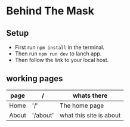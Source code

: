 # Behind The Mask

## Setup
- First run `npm install` in the terminal.
- Then run `npm run dev` to lanch app.
- Then follow the link to your local host.

## working pages 

| page  | / | whats there |
|-------|---|-------------|
| Home  |'/'| The home page|
| About |'/about'| what this site is about|

